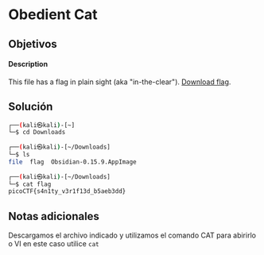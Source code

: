 # Obedient Cat

## Objetivos
#### Description

This file has a flag in plain sight (aka "in-the-clear"). [Download flag](https://mercury.picoctf.net/static/217686fc11d733b80be62dcfcfca6c75/flag).


## Solución 
```bash
┌──(kali㉿kali)-[~]
└─$ cd Downloads 
                                                                             
┌──(kali㉿kali)-[~/Downloads]
└─$ ls
file  flag  Obsidian-0.15.9.AppImage
                                                                             
┌──(kali㉿kali)-[~/Downloads]
└─$ cat flag 
picoCTF{s4n1ty_v3r1f13d_b5aeb3dd}

```

## Notas adicionales 
Descargamos el archivo indicado y utilizamos el comando CAT para abirirlo o VI en este caso utilice `cat` 